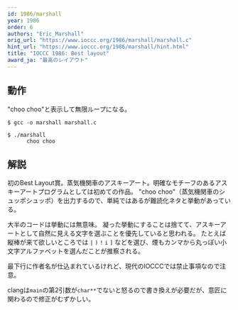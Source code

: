```yaml
---
id: 1986/marshall
year: 1986
order: 6
authors: "Eric_Marshall"
orig_url: "https://www.ioccc.org/1986/marshall/marshall.c"
hint_url: "https://www.ioccc.org/1986/marshall/hint.html"
title: "IOCCC 1986: Best layout"
award_ja: "最高のレイアウト"
---
```


## 動作

"choo choo"と表示して無限ループになる。

```
$ gcc -o marshall marshall.c

$ ./marshall
      choo choo
```

## 解説

初のBest Layout賞。蒸気機関車のアスキーアート。明確なモチーフのあるアスキーアートプログラムとしては初めての作品。
"choo choo"（蒸気機関車のシュッポシュッポ）を出力するので、単純ではあるが難読化ネタと挙動があっている。 

大半のコードは挙動には無意味。
凝った挙動にすることは捨てて、アスキーアートとして自然に見える文字を選ぶことを優先していると思われる。
たとえば縦棒が来て欲しいところでは `|` `)` `!` `i` `]` などを選び、煙もカンマから丸っぽい小文字アルファベットを選んだことが推察される。

最下行に作者名が仕込まれているけれど、現代のIOCCCでは禁止事項なので注意。

clangは`main`の第2引数が`char**`でないと怒るので書き換えが必要だが、意匠に関わるので修正がむずかしい。
